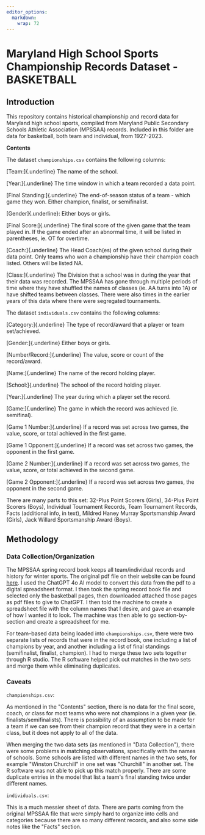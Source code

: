 ```yaml
---
editor_options: 
  markdown: 
    wrap: 72
---
```


# Maryland High School Sports Championship Records Dataset - BASKETBALL

## Introduction

This repository contains historical championship and record data for
Maryland high school sports, compiled from Maryland Public Secondary
Schools Athletic Association (MPSSAA) records. Included in this folder
are data for basketball, both team and individual, from 1927-2023.

**Contents**

The dataset `championships.csv` contains the following columns:

[Team:]{.underline} The name of the school.

[Year:]{.underline} The time window in which a team recorded a data
point.

[Final Standing:]{.underline} The end-of-season status of a team - which
game they won. Either champion, finalist, or semifinalist.

[Gender]{.underline}: Either boys or girls.

[Final Score:]{.underline} The final score of the given game that the
team played in. If the game ended after an abnormal time, it will be
listed in parentheses, ie. OT for overtime.

[Coach:]{.underline} The Head Coach(es) of the given school during their
data point. Only teams who won a championship have their champion coach
listed. Others will be listed NA.

[Class:]{.underline} The Division that a school was in during the year
that their data was recorded. The MPSSAA has gone through multiple
periods of time where they have shuffled the names of classes (ie. AA
turns into 1A) or have shifted teams between classes. There were also
times in the earlier years of this data where there were segregated
tournaments.

The dataset `individuals.csv` contains the following columns:

[Category:]{.underline} The type of record/award that a player or team
set/achieved.

[Gender:]{.underline} Either boys or girls.

[Number/Record:]{.underline} The value, score or count of the
record/award.

[Name:]{.underline} The name of the record holding player.

[School:]{.underline} The school of the record holding player.

[Year:]{.underline} The year during which a player set the record.

[Game:]{.underline} The game in which the record was achieved (ie.
semifinal).

[Game 1 Number:]{.underline} If a record was set across two games, the
value, score, or total achieved in the first game.

[Game 1 Opponent:]{.underline} If a record was set across two games, the
opponent in the first game.

[Game 2 Number:]{.underline} If a record was set across two games, the
value, score, or total achieved in the second game.

[Game 2 Opponent:]{.underline} If a record was set across two games, the
opponent in the second game.

There are many parts to this set: 32-Plus Point Scorers (Girls), 34-Plus
Point Scorers (Boys), Individual Tournament Records, Team Tournament
Records, Facts (additional info, in text), Mildred Haney Murray
Sportsmanship Award (Girls), Jack Willard Sportsmanship Award (Boys).

## Methodology

### Data Collection/Organization

The MPSSAA spring record book keeps all team/individual records and
history for winter sports. The original pdf file on their website can be
found [here](https://content.mpssaa.org/view/882333632/). I used the
ChatGPT 4o AI model to convert this data from the pdf to a digital
spreadsheet format. I then took the spring record book file and selected
only the basketball pages, then downloaded attached those pages as pdf
files to give to ChatGPT. I then told the machine to create a
spreadsheet file with the column names that I desire, and gave an
example of how I wanted it to look. The machine was then able to go
section-by-section and create a spreadsheet for me.

For team–based data being loaded into `championships.csv`, there were
two separate lists of records that were in the record book, one
including a list of champions by year, and another including a list of
final standings (semifinalist, finalist, champion). I had to merge these
two sets together through R studio. The R software helped pick out
matches in the two sets and merge them while eliminating duplicates.

### Caveats

`championships.csv`:

As mentioned in the "Contents" section, there is no data for the final
score, coach, or class for most teams who were not champions in a given
year (ie. finalists/semifinalists). There is possibility of an
assumption to be made for a team if we can see from their champion
record that they were in a certain class, but it does not apply to all
of the data.

When merging the two data sets (as mentioned in "Data Collection"),
there were some problems in matching observations, specifically with the
names of schools. Some schools are listed with different names in the
two sets, for example "Winston Churchill" in one set was "Churchill" in
another set. The R software was not able to pick up this match properly.
There are some duplicate entries in the model that list a team's final
standing twice under different names.

`individuals.csv`:

This is a much messier sheet of data. There are parts coming from the
original MPSSAA file that were simply hard to organize into cells and
categories because there are so many different records, and also some
side notes like the "Facts" section.
